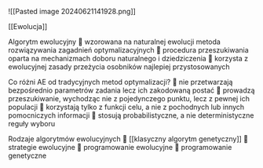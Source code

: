 ![[Pasted image 20240621141928.png]]

[[Ewolucja]]

Algorytm ewolucyjny
 wzorowana na naturalnej ewolucji metoda rozwiązywania zagadnień
optymalizacyjnych
 procedura przeszukiwania oparta na mechanizmach doboru naturalnego i
dziedziczenia
 korzysta z ewolucyjnej zasady przeżycia osobników najlepiej przystosowanych

Co różni AE od tradycyjnych metod optymalizacji?
 nie przetwarzają bezpośrednio parametrów zadania lecz ich zakodowaną postać
 prowadzą przeszukiwanie, wychodząc nie z pojedynczego punktu, lecz z pewnej
ich populacji
 korzystają tylko z funkcji celu, a nie z pochodnych lub innych pomocniczych
informacji
 stosują probabilistyczne, a nie deterministyczne reguły wyboru

Rodzaje algorytmów ewolucyjnych
 [[klasyczny algorytm genetyczny]]
 strategie ewolucyjne
 programowanie ewolucyjne
 programowanie genetyczne